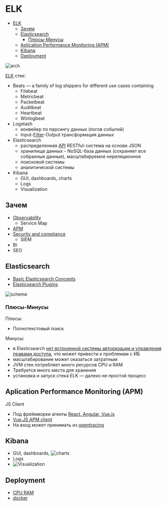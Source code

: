 # ELK

- [ELK](#elk)
	- [Зачем](#зачем)
	- [Elasticsearch](#elasticsearch)
		- [Плюсы-Минусы](#плюсы-минусы)
	- [Aplication Performance Monitoring (APM)](#aplication-performance-monitoring-apm)
	- [Kibana](#kibana)
	- [Deployment](#deployment)

![arch](https://dytvr9ot2sszz.cloudfront.net/wp-content/uploads/2021/04/Group-1207.jpg)

[ELK](https://gitinsky.com/elkstack) стек:

- Beats — a family of log shippers for different use cases containing
  - Filebeat
  - Metricbeat
  - Packetbeat
  - Auditbeat
  - Heartbeat
  - Winlogbeat
- Logstash
	- конвейер по парсингу данных (логов событий) 
	- Input-[Filter](https://logz.io/blog/5-logstash-filter-plugins/)-Output трансформация данных
- Elasticsearch
	- распределенная [API](https://www.elastic.co/guide/en/elasticsearch/reference/6.1/api-conventions.html) RESTful-система на основе JSON
	- хранилище данных - NoSQL-база данных (сохраняет все собранные данные), масштабируемое нереляционное
	- поисковой системы
	- аналитической системы
- Kibana
	- GUI, dashboards, charts
	- Logs
	- Visualization

## Зачем

- [Observability](../../arch/ability/observability.md)
  - Service Map
- [APM](../../arch/system.class/apm.md)
- [Security and compliance](https://logz.io/learn/complete-guide-elk-stack/?utm_source=pocket_saves#common-pitfalls:~:text=guide%40logz.io-,Use%20Cases,-The%20ELK%20Stack)
	- SIEM
- BI
- SEO

## Elasticsearch

- [Basic Elasticsearch Concepts](https://logz.io/learn/complete-guide-elk-stack/)
- [Elasticsearch Plugins](https://logz.io/learn/complete-guide-elk-stack/)

![scheme](https://substackcdn.com/image/fetch/w_1456,c_limit,f_webp,q_auto:good,fl_progressive:steep/https%3A%2F%2Fbucketeer-e05bbc84-baa3-437e-9518-adb32be77984.s3.amazonaws.com%2Fpublic%2Fimages%2Fac3c8a9f-2148-4a29-bc72-6898445d1b85_1357x1536.jpeg)

### Плюсы-Минусы

Плюсы:

- Полнотекстовый поиск

Минусы:

- в Elasticsearch [нет встроенной системы авторизации и управления правами доступа](https://gitinsky.com/elkstack), что может привести к проблемам с ИБ
- масштабирование может оказаться затратным
- JVM стек потребляет много ресурсов CPU и RAM
- Требуется много места для хранения
- установка и запуск стека ELK — далеко не простой процесс

## Aplication Performance Monitoring (APM)

JS Client

- Под фреймворки агенты [React, Angular, Vue.js](https://www.elastic.co/guide/en/apm/agent/rum-js/master/framework-integrations.html)
- [Vue.JS APM client](https://www.elastic.co/guide/en/apm/agent/rum-js/master/vue-integration.html)
- На вход может принимать из [opentracing](https://www.elastic.co/guide/en/apm/agent/rum-js/master/opentracing.html)

## Kibana

- GUI, dashboards, ![charts](https://dytvr9ot2sszz.cloudfront.net/wp-content/uploads/2021/04/fourth-elk-guide-edited.jpg)
- Logs
- ![Visualization](https://dytvr9ot2sszz.cloudfront.net/wp-content/uploads/2021/04/image15-edited.png)
  
## Deployment

- [CPU RAM](https://gitinsky.com/elkstack?utm_source=pocket_saves#:~:text=%D0%9F%D1%80%D0%B5%D0%B4%D0%B2%D0%B0%D1%80%D0%B8%D1%82%D0%B5%D0%BB%D1%8C%D0%BD%D1%8B%D0%B5%20%D1%82%D1%80%D0%B5%D0%B1%D0%BE%D0%B2%D0%B0%D0%BD%D0%B8%D1%8F)
- [docker](https://logz.io/blog/elk-stack-on-docker/)